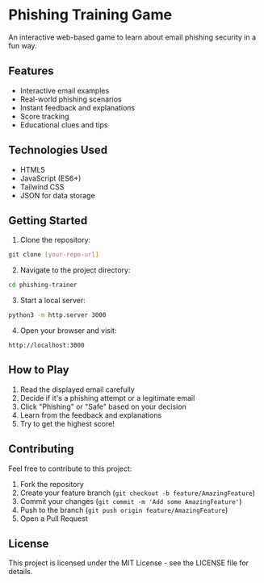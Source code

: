 # Phishing Training Game

An interactive web-based game to learn about email phishing security in a fun way.

## Features

- Interactive email examples
- Real-world phishing scenarios
- Instant feedback and explanations
- Score tracking
- Educational clues and tips

## Technologies Used

- HTML5
- JavaScript (ES6+)
- Tailwind CSS
- JSON for data storage

## Getting Started

1. Clone the repository:
```bash
git clone [your-repo-url]
```

2. Navigate to the project directory:
```bash
cd phishing-trainer
```

3. Start a local server:
```bash
python3 -m http.server 3000
```

4. Open your browser and visit:
```
http://localhost:3000
```

## How to Play

1. Read the displayed email carefully
2. Decide if it's a phishing attempt or a legitimate email
3. Click "Phishing" or "Safe" based on your decision
4. Learn from the feedback and explanations
5. Try to get the highest score!

## Contributing

Feel free to contribute to this project:

1. Fork the repository
2. Create your feature branch (`git checkout -b feature/AmazingFeature`)
3. Commit your changes (`git commit -m 'Add some AmazingFeature'`)
4. Push to the branch (`git push origin feature/AmazingFeature`)
5. Open a Pull Request

## License

This project is licensed under the MIT License - see the LICENSE file for details. 